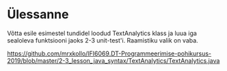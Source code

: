 # Ülessanne

Võtta esile esimestel tundidel loodud TextAnalytics klass
ja luua iga sealoleva funktsiooni jaoks 2-3 unit-test'i.
Raamistiku valik on vaba.

https://github.com/mrxkollo/IFI6069.DT-Programmeerimise-pohikursus-2019/blob/master/2-3_lesson_java_syntax/TextAnalytics/TextAnalytics.java